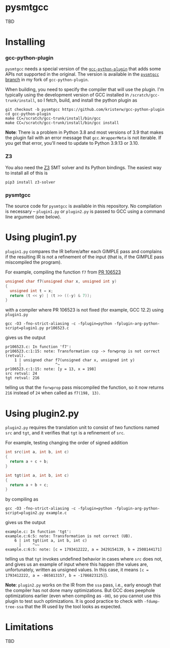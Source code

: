 # pysmtgcc
TBD

# Installing
### gcc-python-plugin
`pysmtgcc` needs a special version of the [`gcc-python-plugin`](https://github.com/davidmalcolm/gcc-python-plugin) that adds some APIs not supported in the original. The version is available in the [`pysmtgcc` branch](https://github.com/kristerw/gcc-python-plugin/tree/pysmtgcc) in my fork of `gcc-python-plugin`.

When building, you need to specify the compiler that will use the plugin. I'm typically using the development version of GCC installed in `/scratch/gcc-trunk/install`, so I fetch, build, and install the python plugin as
```
git checkout -b pysmtgcc https://github.com/kristerw/gcc-python-plugin
cd gcc-python-plugin
make CC=/scratch/gcc-trunk/install/bin/gcc
make CC=/scratch/gcc-trunk/install/bin/gcc install
```
**Note**: There is a problem in Python 3.8 and most versions of 3.9 that makes the plugin fail with an error message that `gcc.WrapperMeta` is not iterable. If you get that error, you'll need to update to Python 3.9.13 or 3.10.

### Z3
You also need the [Z3](https://github.com/Z3Prover/z3) SMT solver and its Python bindings. The easiest way to install all of this is
```
pip3 install z3-solver
```

### pysmtgcc
The source code for `pysmtgcc` is available in this repository. No compilation is necessary – `plugin1.py` or `plugin2.py` is passed to GCC using a command line argument (see below).

# Using plugin1.py
`plugin1.py` compares the IR before/after each GIMPLE pass and complains if the resulting IR is not a refinement of the input (that is, if the GIMPLE pass miscompiled the program).

For example, compiling the function `f7` from [PR 106523](https://gcc.gnu.org/bugzilla/show_bug.cgi?id=106523)
```c
unsigned char f7(unsigned char x, unsigned int y)
{
  unsigned int t = x;
  return (t << y) | (t >> ((-y) & 7));
}
```
with a compiler where PR 106523 is not fixed (for example, GCC 12.2) using `plugin1.py`
```
gcc -O3 -fno-strict-aliasing -c -fplugin=python -fplugin-arg-python-script=plugin1.py pr106523.c
```
gives us the output
```
pr106523.c: In function 'f7':
pr106523.c:1:15: note: Transformation ccp -> forwprop is not correct (retval).
    1 | unsigned char f7(unsigned char x, unsigned int y)
      |               ^~
pr106523.c:1:15: note: [y = 13, x = 198]
src retval: 24
tgt retval: 216
```
telling us that the `forwprop` pass miscompiled the function, so it now returns `216` instead of `24` when called as `f7(198, 13)`.


# Using plugin2.py
`plugin2.py` requires the translation unit to consist of two functions named `src` and `tgt`, and it verifies that `tgt` is a refinement of `src`.

For example, testing changing the order of signed addition
```c
int src(int a, int b, int c)
{
  return a + c + b;
}

int tgt(int a, int b, int c)
{
  return a + b + c;
}
```
by compiling as
```
gcc -O3 -fno-strict-aliasing -c -fplugin=python -fplugin-arg-python-script=plugin2.py example.c
```
gives us the output
```
example.c: In function 'tgt':
example.c:6:5: note: Transformation is not correct (UB).
    6 | int tgt(int a, int b, int c)
      |     ^~~
example.c:6:5: note: [c = 1793412222, a = 3429154139, b = 2508144171]
```
telling us that `tgt` invokes undefined behavior in cases where `src` does not,
and gives us an example of input where this happen (the values are, unfortunately, written as unsigned values. In this case, it means `[c = 1793412222, a = -865813157, b = -1786823125]`).

**Note**: `plugin2.py` works on the IR from the `ssa` pass, i.e., early enough that the compiler has not done many optimizations. But GCC does peephole optimizations earlier (even when compiling as `-O0`), so you cannot use this plugin to test such optimizations. It is good practice to check with `-fdump-tree-ssa` that the IR used by the tool looks as expected.

# Limitations
TBD
